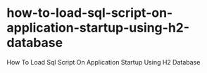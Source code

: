 # how-to-load-sql-script-on-application-startup-using-h2-database
How To Load Sql Script On Application Startup Using H2 Database
